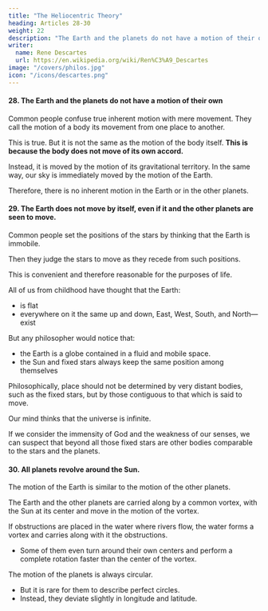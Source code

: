 ```yaml
---
title: "The Heliocentric Theory"
heading: Articles 28-30
weight: 22
description: "The Earth and the planets do not have a motion of their own"
writer:
  name: Rene Descartes
  url: https://en.wikipedia.org/wiki/Ren%C3%A9_Descartes
image: "/covers/philos.jpg"
icon: "/icons/descartes.png"
---
```


<!-- 28. Terrant, propriè loquendo, non moveri, nec ullos Planetas, quamvis à caelo tranfferantur.

Hîcque oportet eorum meminiffe qua? de naturâ motûs fuprà dicta funt a nempe illum quidem (fi propriè loquamur, & fecundùm rei veritatem), effe tantùm tranflationem unius corporis ex viciniâ eorum corporum, quœ ipfum immédiate contingunt & tanquam quiefcentiaspectantur, in viciniam aliorum.
Sed saepe etiam exufu vulgi actionem omnem, quâ corpus aliquod ex uno loco in alium migrât, motum vocari; & hoc fenfu dici poffe, eandem rem eodem tempore moveri ac non moveri, prout ejus locum varié determinamus. Unde fequitur nullum in Terra, nec etiam in aliis Planetis, motum propriè didum reperiri : quia non transferuntur ex viciniâ partium cœli quae illos immédiate contingunt, quatenus iflae partes cœli ut
immotse confiderantur. Ad hoc enim deberent ab omnibus fimul fejungi, quod non fit; fed quia materia cœli fluida eft, nunc unae ejus particulis, nunc aliae, à Planetâ quem contingunt removentur, idque per motum qui illis tantùm tribui débet, non autem Planetae : quemadmodum partiales tranflationes aquae & aëris, quae in terrae fuperficie fiunt, terrae, sed il lis aquae non tribui folent ipfi & aëris partibus quae transferuntur. -->


#### 28. The Earth and the planets do not have a motion of their own 

 <!-- move even though they are transferred from the sky.  -->

<!-- Here, one must remember that the nature of motion as said above.

, is that it is only the transfer of one body from the vicinity of another body that is immediately adjacent to it, and that it is not the motion of the body itself. -->

Common people confuse true inherent motion with mere movement. They call the motion of a body its movement from one place to another. 

This is true. But it is not the same as the motion of the body itself. **This is because the body does not move of its own accord.** 

Instead, it is moved by the motion of its gravitational territory. In the same way, our sky is immediately moved by the motion of the Earth.

<!-- adjacent to the Earth are 
  parts of the sky that are immediately adjacent to it, in the same way that the parts of the sky that are  -->

Therefore, there is no inherent motion in the Earth or in the other planets. 

<!-- This is because they are not transferred from the vicinity of the parts of the sky that immediately surround them, but rather 

they are moved by the motion of the parts of the sky that are immediately adjacent to them.

This is why the planets do not move of their own accord. Instead, they are moved by the motion of the parts of the sky that are immediately adjacent to them." -->



<!-- ### 29. Even if the Earth moved, it would not be proper to attribute its motion to 'motion' used by the common people. 

The Earth's motion is not like the motion of the other planets, which can be seen to move in the sky. 

Rather, the Earth is moved by the parts of the sky that are immediately adjacent to it. -->

 <!-- 's motion is a result of the motion of the  -->

<!-- , and it is not the Earth itself that moves. -->

<!-- The common people think that the Earth moves because they see the stars moving in the sky. And so they think that the Earth is moved in the same way. 

But the stars are fixed in their places and do not move of their own accord. 

Whereas, the Earth is moved by the motion of the parts of the sky that are immediately adjacent to it.

Therefore, it is not proper to say that the Earth moves by itself. Instead, it is moved by the motion of the sky immediately adjacent to it.

It would be foolish to say that the Earth is a globe in the heavens and that it moves. 

For the Earth is not a globe in the sky, but rather it is a flat plane, and it does not move of its own accord. 

The stars, on the other hand, are fixed in their places and do not move of their own accord. They appear to move because of the motion of the parts of the sky that are immediately adjacent to them. 

And so, it is not proper to say that the Earth moves, but rather that it is moved by the motion of the parts of the sky that are immediately adjacent to it. -->




#### 29. The Earth does not move by itself, even if it and the other planets are seen to move. 

Common people set the positions of the stars by thinking that the Earth is immobile.

Then they judge the stars to move as they recede from such positions.

This is convenient and therefore reasonable for the purposes of life. 

All of us from childhood have thought that the Earth:
- is flat
- everywhere on it the same up and down, East, West, South, and North—exist

But any philosopher would notice that:
- the Earth is a globe contained in a fluid and mobile space. 
- the Sun and fixed stars always keep the same position among themselves

<!-- , were to use them as immobile to determine its position, and therefore affirm it to move, he would speak without reason.  -->

Philosophically, place should not be determined by very distant bodies, such as the fixed stars, but by those contiguous to that which is said to move. 

<!-- And then, according to common usage, there is no reason to consider the fixed stars immobile rather than the Earth, except that he thinks there are no other bodies beyond them from which they could be separated and in respect to which they could be said to move, while the Earth remains at rest in the sense that he says the Earth moves in respect to the fixed stars. 

But thinking this is unreasonable;  -->

Our mind thinks that the universe is infinite. 

If we consider the immensity of God and the weakness of our senses, we can suspect that beyond all those fixed stars are other bodies comparable to the stars and the planets. 

<!-- , in comparison with which the Earth can be said to rest, and all those stars together to move, than to suspect that no such bodies can exist. -->


#### 30. All planets revolve around the Sun. 

The motion of the Earth is similar to the motion of the other planets.

The Earth and the other planets are carried along by a common vortex, with the Sun at its center and move in the motion of the vortex.

If obstructions are placed in the water where rivers flow, the water forms a vortex and carries along with it the obstructions.
- Some of them even turn around their own centers and perform a complete rotation faster than the center of the vortex.

The motion of the planets is always circular. 
- But it is rare for them to describe perfect circles.
- Instead, they deviate slightly in longitude and latitude.
